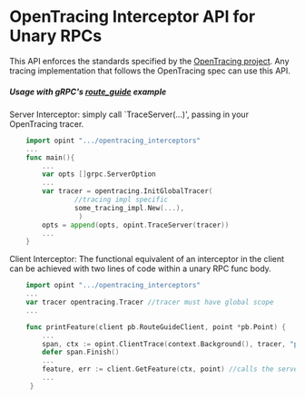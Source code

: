 # OpenTracing Interceptor API for Unary RPCs

This API enforces the standards specified by the [OpenTracing project](http://opentracing.io).
Any tracing implementation that follows the OpenTracing spec can use this API.

##### Usage  with gRPC's [route_guide](https://github.com/grpc/grpc-go/tree/master/examples/route_guide) example

Server Interceptor: simply call `TraceServer(...)', passing in your OpenTracing tracer.

```go
	import opint ".../opentracing_interceptors"
	...
	func main(){
		...
		var opts []grpc.ServerOption
		...
		var tracer = opentracing.InitGlobalTracer(
				//tracing impl specific
				some_tracing_impl.New(...),
			     )
		opts = append(opts, opint.TraceServer(tracer))
		...
	}
```
Client Interceptor: The functional equivalent of an interceptor in the client can be achieved with two lines of code within a unary RPC func body.

```go
    import opint ".../opentracing_interceptors"
    ...
    var tracer opentracing.Tracer //tracer must have global scope
    ...

    func printFeature(client pb.RouteGuideClient, point *pb.Point) {
        ...
	    span, ctx := opint.ClientTrace(context.Background(), tracer, "printFeature")
	    defer span.Finish()
        ...
	    feature, err := client.GetFeature(ctx, point) //calls the server
        ...
     }
 ```